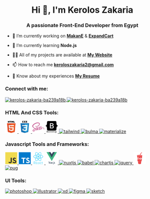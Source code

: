 <h1 align="center">Hi 👋, I'm Kerolos Zakaria</h1>
<h3 align="center">A passionate Front-End Developer from Egypt</h3>

- 🔭 I’m currently working on [**MakanE**](https://makane.com/eg-en) & [**ExpandCart**](https://expandcart.com/)

- 🌱 I’m currently learning **Node.js**

- 👨‍💻 All of my projects are available at [**My Website**](https://keroloszakaria.surge.sh/)

- 📫 How to reach me **keroloszakaria2@gmail.com**

- 📄 Know about my experiences [**My Resume** ](https://drive.google.com/file/d/1HTZZ63nUPGkVYKZnwAVSeN6GHliH8Zxd/view?usp=sharing)

<h3 align="left">Connect with me:</h3>
<p align="left">
<a href="https://linkedin.com/in/kerolos-zakaria-ba239a18b" target="blank">
<img align="center" src="https://raw.githubusercontent.com/rahuldkjain/github-profile-readme-generator/master/src/images/icons/Social/linked-in-alt.svg" alt="kerolos-zakaria-ba239a18b" height="30" width="40" />
</a>
<a href="https://www.upwork.com/freelancers/keroloszakaria" target="blank">
<img align="center" src="https://cdn.iconscout.com/icon/free/png-512/free-upwork-3629131-3030271.png?f=webp&w=256" alt="kerolos-zakaria-ba239a18b" width="40" />
</a>
</p>

<h3 align="left">HTML And CSS Tools:</h3>
<p align="left">
<a href="https://www.w3.org/html/" target="_blank" rel="noreferrer"> 
<img src="https://raw.githubusercontent.com/devicons/devicon/master/icons/html5/html5-original-wordmark.svg" alt="html5" width="40" height="40"/> 
</a>
<a href="https://www.w3schools.com/css/" target="_blank" rel="noreferrer"> <img src="https://raw.githubusercontent.com/devicons/devicon/master/icons/css3/css3-original-wordmark.svg" alt="css3" width="40" height="40"/>
</a> 
<a href="https://sass-lang.com" target="_blank" rel="noreferrer"> 
<img src="https://raw.githubusercontent.com/devicons/devicon/master/icons/sass/sass-original.svg" alt="sass" width="40" height="40"/> 
</a> 
<a href="https://getbootstrap.com" target="_blank" rel="noreferrer"> 
<img src="https://raw.githubusercontent.com/devicons/devicon/master/icons/bootstrap/bootstrap-plain-wordmark.svg" alt="bootstrap" width="40" height="40"/>
</a> 
<a href="https://tailwindcss.com/" target="_blank" rel="noreferrer"> 
<img src="https://www.vectorlogo.zone/logos/tailwindcss/tailwindcss-icon.svg" alt="tailwind" width="40" height="40"/> 
</a> 
<a href="https://bulma.io/" target="_blank" rel="noreferrer"> 
<img src="https://raw.githubusercontent.com/gilbarbara/logos/804dc257b59e144eaca5bc6ffd16949752c6f789/logos/bulma.svg" alt="bulma" width="40" height="40"/> 
</a> 
<a href="https://materializecss.com/" target="_blank" rel="noreferrer"> 
<img src="https://raw.githubusercontent.com/prplx/svg-logos/5585531d45d294869c4eaab4d7cf2e9c167710a9/svg/materialize.svg" alt="materialize" width="40" height="40"/> 
</a
</p>




<!--Javascript Tools -->
<h3 align="left">Javascript Tools and Frameworks:</h3>
<p align="left"> 
<a href="https://developer.mozilla.org/en-US/docs/Web/JavaScript" target="_blank" rel="noreferrer"> 
<img src="https://raw.githubusercontent.com/devicons/devicon/master/icons/javascript/javascript-original.svg" alt="javascript" width="40" height="40"/>
</a>
<a href="https://www.typescriptlang.org/" target="_blank" rel="noreferrer">
<img src="https://raw.githubusercontent.com/devicons/devicon/master/icons/typescript/typescript-original.svg" alt="typescript" width="40" height="40"/> 
</a>
<a href="https://reactjs.org/" target="_blank" rel="noreferrer"> 
<img src="https://raw.githubusercontent.com/devicons/devicon/master/icons/react/react-original-wordmark.svg" alt="react" width="40" height="40"/> 
</a>
<a href="https://vuejs.org/" target="_blank" rel="noreferrer"> 
<img src="https://raw.githubusercontent.com/devicons/devicon/master/icons/vuejs/vuejs-original-wordmark.svg" alt="vuejs" width="40" height="40"/> 
</a>
<a href="https://nuxtjs.org/" target="_blank" rel="noreferrer"> 
<img src="https://www.vectorlogo.zone/logos/nuxtjs/nuxtjs-icon.svg" alt="nuxtjs" width="40" height="40"/> 
</a> 
<a href="https://babeljs.io/" target="_blank" rel="noreferrer"> 
<img src="https://www.vectorlogo.zone/logos/babeljs/babeljs-icon.svg" alt="babel" width="40" height="40"/> 
</a>
<a href="https://www.chartjs.org" target="_blank" rel="noreferrer"> 
<img src="https://www.chartjs.org/media/logo-title.svg" alt="chartjs" width="40" height="40"/> 
</a>
<a href="https://jquery.com/" target="_blank" rel="noreferrer"> 
<img src="https://cdn.iconscout.com/icon/free/png-512/free-jquery-10-1175155.png?f=webp&w=256" alt="jquery" width="40" height="40"/> 
</a>

<a href="https://gulpjs.com" target="_blank" rel="noreferrer"> 
<img src="https://raw.githubusercontent.com/devicons/devicon/master/icons/gulp/gulp-plain.svg" alt="gulp" width="40" height="40"/> 
</a>
<a href="https://pugjs.org" target="_blank" rel="noreferrer"> 
<img src="https://cdn.worldvectorlogo.com/logos/pug.svg" alt="pug" width="40" height="40"/> 
</a> 
</p>

<!--UI Tools -->
<h3 align="left">UI Tools:</h3>
<p align="left">
<a href="https://www.photoshop.com/en" target="_blank" rel="noreferrer"> 
<img src="https://cdn.iconscout.com/icon/free/png-512/free-adobe-photoshop-4238646-3516519.png?f=webp&w=256" alt="photoshop" width="40" height="40"/> </a>
</a> 
<a href="https://www.adobe.com/in/products/illustrator.html" target="_blank" rel="noreferrer"> 
<img src="https://cdn.iconscout.com/icon/free/png-512/free-adobe-illustrator-4238636-3516509.png?f=webp&w=256" alt="illustrator" width="40" height="40"/> </a>
</a> 
<a href="https://www.adobe.com/products/xd.html" target="_blank" rel="noreferrer"> 
<img src="https://static-00.iconduck.com/assets.00/adobe-xd-icon-512x512-w8f2hoan.png" alt="xd" width="40" height="40"/>
</a>
<a href="https://www.figma.com/" target="_blank" rel="noreferrer"> 
<img src="https://www.vectorlogo.zone/logos/figma/figma-icon.svg" alt="figma" width="40" height="40"/> 
</a>
<a href="https://www.sketch.com/" target="_blank" rel="noreferrer"> 
<img src="https://www.vectorlogo.zone/logos/sketchapp/sketchapp-icon.svg" alt="sketch" width="40" height="40"/> 
</a>
</p>


